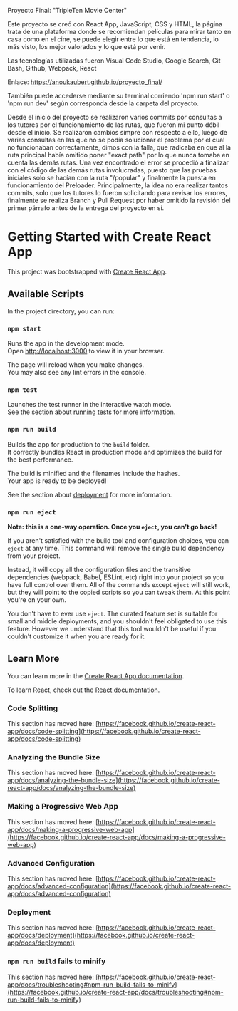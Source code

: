 Proyecto Final: "TripleTen Movie Center"

Este proyecto se creó con React App, JavaScript, CSS y HTML, la página trata de una plataforma donde se recomiendan películas para mirar tanto en casa como en el cine, se puede elegir entre lo que está en tendencia, lo más visto, los mejor valorados y lo que está por venir. 

Las tecnologías utilizadas fueron Visual Code Studio, Google Search, Git Bash, Github, Webpack, React

Enlace: https://anoukaubert.github.io/proyecto_final/

También puede accederse mediante su terminal corriendo 'npm run start' o 'npm run dev' según corresponda desde la carpeta del proyecto.

Desde el inicio del proyecto se realizaron varios commits por consultas a los tutores por el funcionamiento de las rutas, que fueron mi punto débil desde el inicio. Se realizaron cambios simpre con respecto a ello, luego de varias consultas en las que no se podía solucionar el problema por el cual no funcionaban correctamente, dimos con la falla, que radicaba en que al la ruta principal había omitido poner "exact path" por lo que nunca tomaba en cuenta las demás rutas. Una vez encontrado el error se procedió a finalizar con el código de las demás rutas involucradas, puesto que las pruebas iniciales solo se hacían con la ruta "/popular" y finalmente la puesta en funcionamiento del Preloader.
Principalmente, la idea no era realizar tantos commits, solo que los tutores lo fueron solicitando para revisar los errores, finalmente se realiza Branch y Pull Request por haber omitido la revisión del primer párrafo antes de la entrega del proyecto en sí.

# Getting Started with Create React App

This project was bootstrapped with [Create React App](https://github.com/facebook/create-react-app).

## Available Scripts

In the project directory, you can run:

### `npm start`

Runs the app in the development mode.\
Open [http://localhost:3000](http://localhost:3000) to view it in your browser.

The page will reload when you make changes.\
You may also see any lint errors in the console.

### `npm test`

Launches the test runner in the interactive watch mode.\
See the section about [running tests](https://facebook.github.io/create-react-app/docs/running-tests) for more information.

### `npm run build`

Builds the app for production to the `build` folder.\
It correctly bundles React in production mode and optimizes the build for the best performance.

The build is minified and the filenames include the hashes.\
Your app is ready to be deployed!

See the section about [deployment](https://facebook.github.io/create-react-app/docs/deployment) for more information.

### `npm run eject`

**Note: this is a one-way operation. Once you `eject`, you can't go back!**

If you aren't satisfied with the build tool and configuration choices, you can `eject` at any time. This command will remove the single build dependency from your project.

Instead, it will copy all the configuration files and the transitive dependencies (webpack, Babel, ESLint, etc) right into your project so you have full control over them. All of the commands except `eject` will still work, but they will point to the copied scripts so you can tweak them. At this point you're on your own.

You don't have to ever use `eject`. The curated feature set is suitable for small and middle deployments, and you shouldn't feel obligated to use this feature. However we understand that this tool wouldn't be useful if you couldn't customize it when you are ready for it.

## Learn More

You can learn more in the [Create React App documentation](https://facebook.github.io/create-react-app/docs/getting-started).

To learn React, check out the [React documentation](https://reactjs.org/).

### Code Splitting

This section has moved here: [https://facebook.github.io/create-react-app/docs/code-splitting](https://facebook.github.io/create-react-app/docs/code-splitting)

### Analyzing the Bundle Size

This section has moved here: [https://facebook.github.io/create-react-app/docs/analyzing-the-bundle-size](https://facebook.github.io/create-react-app/docs/analyzing-the-bundle-size)

### Making a Progressive Web App

This section has moved here: [https://facebook.github.io/create-react-app/docs/making-a-progressive-web-app](https://facebook.github.io/create-react-app/docs/making-a-progressive-web-app)

### Advanced Configuration

This section has moved here: [https://facebook.github.io/create-react-app/docs/advanced-configuration](https://facebook.github.io/create-react-app/docs/advanced-configuration)

### Deployment

This section has moved here: [https://facebook.github.io/create-react-app/docs/deployment](https://facebook.github.io/create-react-app/docs/deployment)

### `npm run build` fails to minify

This section has moved here: [https://facebook.github.io/create-react-app/docs/troubleshooting#npm-run-build-fails-to-minify](https://facebook.github.io/create-react-app/docs/troubleshooting#npm-run-build-fails-to-minify)
